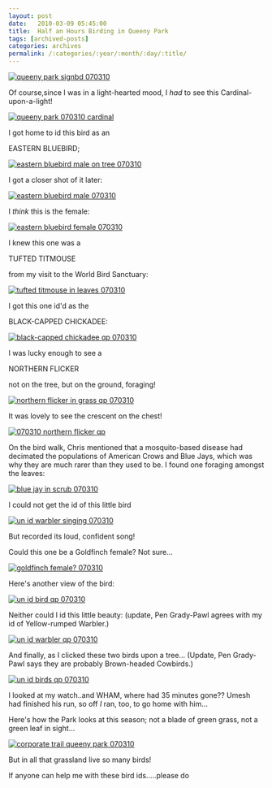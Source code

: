 ```yaml
---
layout: post
date:	2010-03-09 05:45:00
title:  Half an Hours Birding in Queeny Park
tags: [archived-posts]
categories: archives
permalink: /:categories/:year/:month/:day/:title/
---
```

<a href="http://s967.photobucket.com/albums/ae160/pedoral/?action=view&amp;current=IMG_2501.jpg" target="_blank"><img src="http://i967.photobucket.com/albums/ae160/pedoral/IMG_2501.jpg" border="0" alt="queeny park signbd 070310"></a>


<lj-cut text="the birds that I did manage to photograph">

Of course,since I was in a light-hearted mood, I *had* to see this Cardinal-upon-a-light!

<a href="http://s967.photobucket.com/albums/ae160/pedoral/?action=view&amp;current=IMG_2436.jpg" target="_blank"><img src="http://i967.photobucket.com/albums/ae160/pedoral/IMG_2436.jpg" border="0" alt="queeny park 070310 cardinal"></a>

I got home to id this bird as an 

EASTERN BLUEBIRD;


<a href="http://s967.photobucket.com/albums/ae160/pedoral/?action=view&amp;current=IMG_2441.jpg" target="_blank"><img src="http://i967.photobucket.com/albums/ae160/pedoral/IMG_2441.jpg" border="0" alt="eastern bluebird male on tree 070310"></a>

I got a closer shot of it later:

<a href="http://s967.photobucket.com/albums/ae160/pedoral/?action=view&amp;current=IMG_2449.jpg" target="_blank"><img src="http://i967.photobucket.com/albums/ae160/pedoral/IMG_2449.jpg" border="0" alt="eastern bluebird male 070310"></a>


I *think* this is the female:

<a href="http://s967.photobucket.com/albums/ae160/pedoral/?action=view&amp;current=IMG_2451.jpg" target="_blank"><img src="http://i967.photobucket.com/albums/ae160/pedoral/IMG_2451.jpg" border="0" alt="eastern bluebird female 070310"></a>

I knew this one was a 

TUFTED TITMOUSE

from my visit to the World Bird Sanctuary:

<a href="http://s967.photobucket.com/albums/ae160/pedoral/?action=view&amp;current=IMG_2454.jpg" target="_blank"><img src="http://i967.photobucket.com/albums/ae160/pedoral/IMG_2454.jpg" border="0" alt="tufted titmouse in leaves 070310"></a>

I got this one id'd as the

BLACK-CAPPED CHICKADEE:

<a href="http://s967.photobucket.com/albums/ae160/pedoral/?action=view&amp;current=IMG_2488.jpg" target="_blank"><img src="http://i967.photobucket.com/albums/ae160/pedoral/IMG_2488.jpg" border="0" alt="black-capped chickadee qp 070310"></a>

I was lucky enough to see a 

NORTHERN FLICKER

not on the tree, but on the ground, foraging!


<a href="http://s967.photobucket.com/albums/ae160/pedoral/?action=view&amp;current=IMG_2492.jpg" target="_blank"><img src="http://i967.photobucket.com/albums/ae160/pedoral/IMG_2492.jpg" border="0" alt="northern flicker in grass qp 070310"></a>

It was lovely to see the crescent on the chest!


<a href="http://s967.photobucket.com/albums/ae160/pedoral/?action=view&amp;current=IMG_2494.jpg" target="_blank"><img src="http://i967.photobucket.com/albums/ae160/pedoral/IMG_2494.jpg" border="0" alt="070310 northern flicker qp"></a>


On the bird walk, Chris mentioned that a mosquito-based disease had decimated the populations of American Crows and Blue Jays, which was why they are much rarer than they used to be. I found one foraging amongst the leaves:


<a href="http://s967.photobucket.com/albums/ae160/pedoral/?action=view&amp;current=IMG_2458.jpg" target="_blank"><img src="http://i967.photobucket.com/albums/ae160/pedoral/IMG_2458.jpg" border="0" alt="blue jay in scrub 070310"></a>

I could not get the id of this little bird

<a href="http://s967.photobucket.com/albums/ae160/pedoral/?action=view&amp;current=IMG_2473.jpg" target="_blank"><img src="http://i967.photobucket.com/albums/ae160/pedoral/IMG_2473.jpg" border="0" alt="un id warbler singing 070310"></a>

But recorded its loud, confident song!

<lj-embed id="253"/>


Could this one be a Goldfinch female? Not sure...


<a href="http://s967.photobucket.com/albums/ae160/pedoral/?action=view&amp;current=IMG_2476.jpg" target="_blank"><img src="http://i967.photobucket.com/albums/ae160/pedoral/IMG_2476.jpg" border="0" alt="goldfinch female? 070310"></a>

Here's another view of the bird:

<a href="http://s967.photobucket.com/albums/ae160/pedoral/?action=view&amp;current=IMG_2480.jpg" target="_blank"><img src="http://i967.photobucket.com/albums/ae160/pedoral/IMG_2480.jpg" border="0" alt="un id bird qp 070310"></a>

Neither could I id this little beauty: (update, Pen Grady-Pawl agrees with my id of Yellow-rumped Warbler.)


<a href="http://s967.photobucket.com/albums/ae160/pedoral/?action=view&amp;current=IMG_2479.jpg" target="_blank"><img src="http://i967.photobucket.com/albums/ae160/pedoral/IMG_2479.jpg" border="0" alt="un id warbler qp 070310"></a>

And finally, as I clicked these two birds upon a tree... (Update, Pen Grady-Pawl says they are probably Brown-headed Cowbirds.)

<a href="http://s967.photobucket.com/albums/ae160/pedoral/?action=view&amp;current=IMG_2496.jpg" target="_blank"><img src="http://i967.photobucket.com/albums/ae160/pedoral/IMG_2496.jpg" border="0" alt="un id birds qp 070310"></a>

</lj-cut>


I looked at my watch..and WHAM, where had 35 minutes gone?? Umesh had finished his run, so off *I* ran, too, to go home with him...

Here's how the Park looks at this season; not a blade of green grass, not a green leaf in sight...

<a href="http://s967.photobucket.com/albums/ae160/pedoral/?action=view&amp;current=IMG_2495.jpg" target="_blank"><img src="http://i967.photobucket.com/albums/ae160/pedoral/IMG_2495.jpg" border="0" alt="corporate trail queeny park 070310"></a>

But in all that grassland live so many birds!



If anyone can help me with these bird ids.....please do
